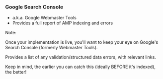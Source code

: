 ### Google Search Console

* <!-- .element: class="fragment" --> a.k.a. Google Webmaster Tools
* <!-- .element: class="fragment" --> Provides a full report of AMP indexing and errors

Note:

Once your implementation is live, you'll want to keep your eye on Google's Search Console (formerly Webmaster Tools).

Provides a list of any validation/structured data errors, with relevant links.

Keep in mind, the earlier you can catch this (ideally BEFORE it's indexed), the better!
